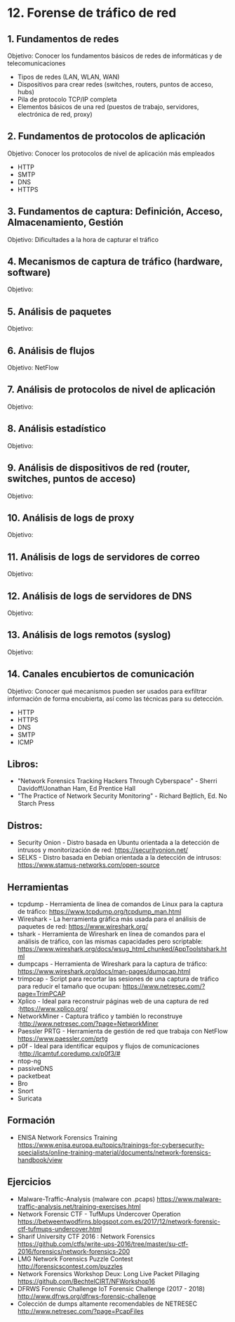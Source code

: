 # 12. Forense de tráfico de red

## 1. Fundamentos de redes
Objetivo: Conocer los fundamentos básicos de redes de informáticas y de telecomunicaciones
* Tipos de redes (LAN, WLAN, WAN)
* Dispositivos para crear redes (switches, routers, puntos de acceso, hubs)
* Pila de protocolo TCP/IP completa
* Elementos básicos de una red (puestos de trabajo, servidores, electrónica de red, proxy)
 
## 2. Fundamentos de protocolos de aplicación
Objetivo: Conocer los protocolos de nivel de aplicación más empleados
* HTTP
* SMTP
* DNS
* HTTPS

## 3. Fundamentos de captura: Definición, Acceso, Almacenamiento, Gestión
Objetivo:
Dificultades a la hora de capturar el tráfico

## 4. Mecanismos de captura de tráfico (hardware, software)
Objetivo:

## 5. Análisis de paquetes
Objetivo:

## 6. Análisis de flujos
Objetivo:
NetFlow

## 7. Análisis de protocolos de nivel de aplicación
Objetivo:

## 8. Análisis estadístico
Objetivo:

## 9. Análisis de dispositivos de red (router, switches, puntos de acceso)
Objetivo:

## 10. Análisis de logs de proxy
Objetivo:

## 11. Análisis de logs de servidores de correo
Objetivo:

## 12. Análisis de logs de servidores de DNS
Objetivo:

## 13. Análisis de logs remotos (syslog)
Objetivo:

## 14. Canales encubiertos de comunicación 
Objetivo: Conocer qué mecanismos pueden ser usados para exfiltrar información de forma encubierta, así como las técnicas para su detección. 
* HTTP
* HTTPS
* DNS
* SMTP
* ICMP

## Libros: 
+ "Network Forensics Tracking Hackers Through Cyberspace" - Sherri Davidoff/Jonathan Ham, Ed Prentice Hall
+ "The Practice of Network Security Monitoring" - Richard Bejtlich, Ed. No Starch Press

## Distros: 
+ Security Onion -  Distro basada en Ubuntu orientada a la detección de intrusos y monitorización de red: https://securityonion.net/
+ SELKS - Distro basada en Debian orientada a la detección de intrusos: https://www.stamus-networks.com/open-source

## Herramientas
+ tcpdump - Herramienta de línea de comandos de Linux para la captura de tráfico: https://www.tcpdump.org/tcpdump_man.html
+ Wireshark - La herramienta gráfica más usada para el análisis de paquetes de red: https://www.wireshark.org/
+ tshark - Herramienta de Wireshark en línea de comandos para el análisis de tráfico, con las mismas capacidades pero scriptable: https://www.wireshark.org/docs/wsug_html_chunked/AppToolstshark.html
+ dumpcaps - Herramienta de Wireshark para la captura de tráfico: https://www.wireshark.org/docs/man-pages/dumpcap.html
+ trimpcap - Script para recortar las sesiones de una captura de tráfico para reducir el tamaño que ocupan:  https://www.netresec.com/?page=TrimPCAP
+ Xplico - Ideal para reconstruir páginas web de una captura de red :https://www.xplico.org/
+ NetworkMiner - Captura tráfico y también lo reconstruye :http://www.netresec.com/?page=NetworkMiner
+ Paessler PRTG - Herramienta de gestión de red que trabaja con NetFlow https://www.paessler.com/prtg
+ p0f - Ideal para identificar equipos y flujos de comunicaciones :http://lcamtuf.coredump.cx/p0f3/#
+ ntop-ng
+ passiveDNS
+ packetbeat
+ Bro
+ Snort
+ Suricata 


## Formación
+ ENISA Network Forensics Training
https://www.enisa.europa.eu/topics/trainings-for-cybersecurity-specialists/online-training-material/documents/network-forensics-handbook/view

## Ejercicios
+ Malware-Traffic-Analysis (malware con .pcaps)
https://www.malware-traffic-analysis.net/training-exercises.html
+ Network Forensic CTF - TufMups Undercover Operation 
https://betweentwodfirns.blogspot.com.es/2017/12/network-forensic-ctf-tufmups-undercover.html
+ Sharif University CTF 2016 : Network Forensics
https://github.com/ctfs/write-ups-2016/tree/master/su-ctf-2016/forensics/network-forensics-200
+ LMG Network Forensics Puzzle Contest
http://forensicscontest.com/puzzles
+ Network Forensics Workshop Deux: Long Live Packet Pillaging
https://github.com/BechtelCIRT/NFWorkshop16
+ DFRWS Forensic Challenge IoT Forensic Challenge (2017 - 2018)
http://www.dfrws.org/dfrws-forensic-challenge
+ Colección de dumps altamente recomendables de NETRESEC
http://www.netresec.com/?page=PcapFiles

